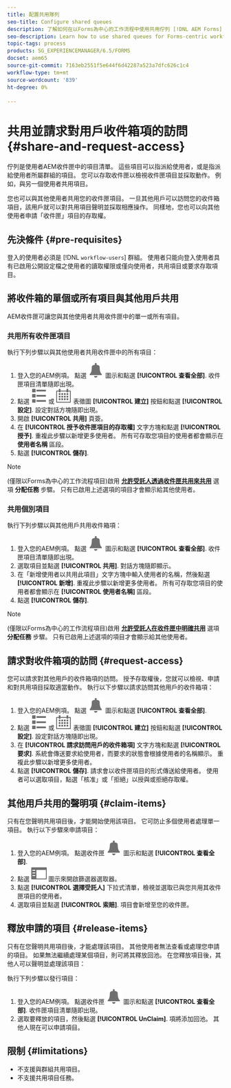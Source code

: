 ```yaml
---
title: 配置共用隊列
seo-title: Configure shared queues
description: 了解如何在以Forms為中心的工作流程中使用共用佇列 [!DNL AEM Forms] 在OSGi上。
seo-description: Learn how to use shared queues for Forms-centric workflows on [!DNL AEM Forms] on OSGi.
topic-tags: process
products: SG_EXPERIENCEMANAGER/6.5/FORMS
docset: aem65
source-git-commit: 7163eb2551f5e644f6d42287a523a7dfc626c1c4
workflow-type: tm+mt
source-wordcount: '839'
ht-degree: 0%

---
```



# 共用並請求對用戶收件箱項的訪問 {#share-and-request-access}

佇列是使用者AEM收件匣中的項目清單。 這些項目可以指派給使用者，或是指派給使用者所屬群組的項目。 您可以存取收件匣以檢視收件匣項目並採取動作。 例如，與另一個使用者共用項目。

您也可以與其他使用者共用您的收件匣項目。 一旦其他用戶可以訪問您的收件箱項目，該用戶就可以對共用項目聲明並採取相應操作。 同樣地，您也可以向其他使用者申請「收件匣」項目的存取權。

## 先決條件 {#pre-requisites}

登入的使用者必須是 [!DNL `workflow-users`] 群組。 使用者只能向登入使用者具有已啟用公開設定檔之使用者的讀取權限或僅向使用者，共用項目或要求存取項目。

## 將收件箱的單個或所有項目與其他用戶共用

AEM收件匣可讓您與其他使用者共用收件匣中的單一或所有項目。

### 共用所有收件匣項目

執行下列步驟以與其他使用者共用收件匣中的所有項目：

1. 登入您的AEM例項。 點選 ![收件匣](assets/bell.svg) 圖示和點選 **[!UICONTROL 查看全部]**. 收件匣項目清單隨即出現。
1. 點選 ![檢視選取器](assets/viewlist.svg) 或 ![檢視選取器](assets/calendar.svg) 表徵圖 **[!UICONTROL 建立]** 按鈕和點選 **[!UICONTROL 設定]**. 設定對話方塊隨即出現。
1. 開啟 **[!UICONTROL 共用]** 頁簽。
1. 在 **[!UICONTROL 授予收件匣項目的存取權]** 文字方塊和點選 **[!UICONTROL 授予]**. 重複此步驟以新增更多使用者。 所有可存取您項目的使用者都會顯示在 **使用者名稱** 區段。
1. 點選 **[!UICONTROL 儲存]**.

>[!NOTE]
>
>(僅限以Forms為中心的工作流程項目)啟用 **[允許受託人透過收件匣共用來共用](aem-forms-workflow-step-reference.md)** 選項 **分配任務** 步驟。 只有已啟用上述選項的項目才會顯示給其他使用者。

### 共用個別項目

執行下列步驟以與其他用戶共用收件箱項：

1. 登入您的AEM例項。 點選 ![收件匣](assets/bell.svg) 圖示和點選 **[!UICONTROL 查看全部]**. 收件匣項目清單隨即出現。
1. 選取項目並點選 **[!UICONTROL 共用]**. 對話方塊隨即顯示。
1. 在「新增使用者以共用此項目」文字方塊中輸入使用者的名稱，然後點選 **[!UICONTROL 新增]**. 重複此步驟以新增更多使用者。 所有可存取您項目的使用者都會顯示在 **[!UICONTROL 使用者名稱]** 區段。
1. 點選 **[!UICONTROL 儲存]**.


>[!NOTE]
>
>(僅限以Forms為中心的工作流程項目)啟用 **[允許受託人在收件匣中明確共用](aem-forms-workflow-step-reference.md)** 選項 **分配任務** 步驟。 只有已啟用上述選項的項目才會顯示給其他使用者。

## 請求對收件箱項的訪問 {#request-access}

您可以請求對其他用戶的收件箱項的訪問。 授予存取權後，您就可以檢視、申請和對共用項目採取適當動作。 執行以下步驟以請求訪問其他用戶的收件箱項：

1. 登入您的AEM例項。 點選 ![檢視選取器](assets/bell.svg) 圖示和點選 **[!UICONTROL 查看全部]**.
1. 點選 ![檢視選取器](assets/viewlist.svg) 或 ![檢視選取器](assets/calendar.svg) 表徵圖 **[!UICONTROL 建立]** 按鈕和點選 **[!UICONTROL 設定]**. 設定對話方塊隨即出現。
1. 在 **[!UICONTROL 請求訪問用戶的收件箱項]** 文字方塊和點選 **[!UICONTROL 要求]**. 系統會傳送要求給使用者，而要求的狀態會根據使用者的名稱顯示。 重複此步驟以新增更多使用者。
1. 點選 **[!UICONTROL 儲存]**. 請求會以收件匣項目的形式傳送給使用者。 使用者可以選取項目，點選「核准」或「拒絕」以授與或拒絕存取權。


## 其他用戶共用的聲明項 {#claim-items}

只有在您聲明共用項目後，才能開始使用該項目。 它可防止多個使用者處理單一項目。 執行以下步驟來申請項目：

1. 登入您的AEM例項。 點選收件匣 ![收件匣](assets/bell.svg) 圖示和點選 **[!UICONTROL 查看全部]**.
1. 點選 ![僅內容](assets/railleft.svg) 圖示來開啟篩選器選取器。
1. 點選 **[!UICONTROL 選擇受託人]** 下拉式清單，檢視並選取已與您共用其收件匣項目的使用者。
1. 選取項目並點選 **[!UICONTROL 索賠]**. 項目會新增至您的收件匣。

## 釋放申請的項目 {#release-items}

只有在您聲明共用項目後，才能處理該項目。 其他使用者無法查看或處理您申請的項目。 如果無法繼續處理某個項目，則可將其釋放回池。   在您釋放項目後，其他人可以聲明並處理該項目：

執行下列步驟以發行項目：

1. 登入您的AEM例項。 點選收件匣 ![收件匣](assets/bell.svg) 圖示和點選 **[!UICONTROL 查看全部]**. 收件匣項目清單隨即出現。
1. 選取要釋放的項目，然後點選 **[!UICONTROL UnClaim]**. 項將添加回池。 其他人現在可以申請項目。

## 限制 {#limitations}

* 不支援與群組共用項目。
* 不支援共用項目任務。
